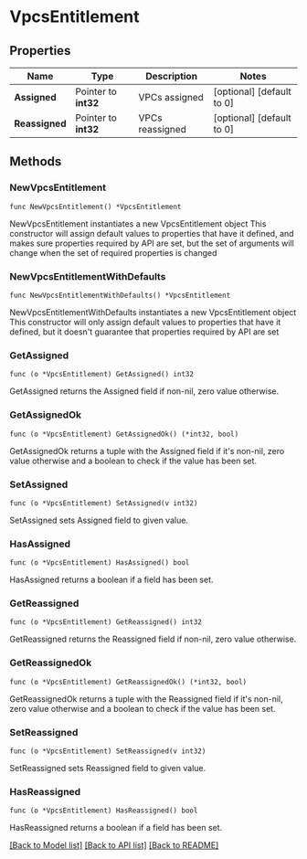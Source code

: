 # VpcsEntitlement

## Properties

Name | Type | Description | Notes
------------ | ------------- | ------------- | -------------
**Assigned** | Pointer to **int32** | VPCs assigned | [optional] [default to 0]
**Reassigned** | Pointer to **int32** | VPCs reassigned | [optional] [default to 0]

## Methods

### NewVpcsEntitlement

`func NewVpcsEntitlement() *VpcsEntitlement`

NewVpcsEntitlement instantiates a new VpcsEntitlement object
This constructor will assign default values to properties that have it defined,
and makes sure properties required by API are set, but the set of arguments
will change when the set of required properties is changed

### NewVpcsEntitlementWithDefaults

`func NewVpcsEntitlementWithDefaults() *VpcsEntitlement`

NewVpcsEntitlementWithDefaults instantiates a new VpcsEntitlement object
This constructor will only assign default values to properties that have it defined,
but it doesn't guarantee that properties required by API are set

### GetAssigned

`func (o *VpcsEntitlement) GetAssigned() int32`

GetAssigned returns the Assigned field if non-nil, zero value otherwise.

### GetAssignedOk

`func (o *VpcsEntitlement) GetAssignedOk() (*int32, bool)`

GetAssignedOk returns a tuple with the Assigned field if it's non-nil, zero value otherwise
and a boolean to check if the value has been set.

### SetAssigned

`func (o *VpcsEntitlement) SetAssigned(v int32)`

SetAssigned sets Assigned field to given value.

### HasAssigned

`func (o *VpcsEntitlement) HasAssigned() bool`

HasAssigned returns a boolean if a field has been set.

### GetReassigned

`func (o *VpcsEntitlement) GetReassigned() int32`

GetReassigned returns the Reassigned field if non-nil, zero value otherwise.

### GetReassignedOk

`func (o *VpcsEntitlement) GetReassignedOk() (*int32, bool)`

GetReassignedOk returns a tuple with the Reassigned field if it's non-nil, zero value otherwise
and a boolean to check if the value has been set.

### SetReassigned

`func (o *VpcsEntitlement) SetReassigned(v int32)`

SetReassigned sets Reassigned field to given value.

### HasReassigned

`func (o *VpcsEntitlement) HasReassigned() bool`

HasReassigned returns a boolean if a field has been set.


[[Back to Model list]](../README.md#documentation-for-models) [[Back to API list]](../README.md#documentation-for-api-endpoints) [[Back to README]](../README.md)



